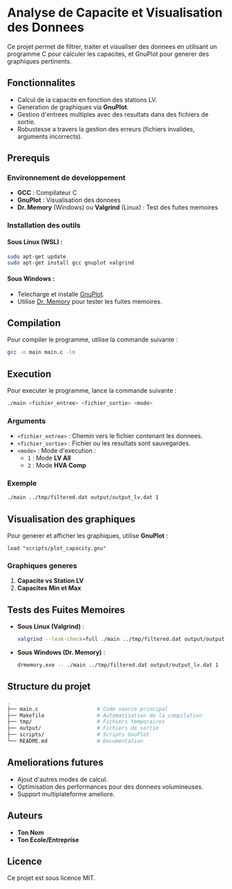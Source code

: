 # Analyse de Capacite et Visualisation des Donnees

Ce projet permet de filtrer, traiter et visualiser des donnees en utilisant un programme C pour calculer les capacites, et GnuPlot pour generer des graphiques pertinents.

## **Fonctionnalites**
- Calcul de la capacite en fonction des stations LV.
- Generation de graphiques via **GnuPlot**.
- Gestion d'entrees multiples avec des resultats dans des fichiers de sortie.
- Robustesse a travers la gestion des erreurs (fichiers invalides, arguments incorrects).

## **Prerequis**

### **Environnement de developpement**
- **GCC** : Compilateur C
- **GnuPlot** : Visualisation des donnees
- **Dr. Memory** (Windows) ou **Valgrind** (Linux) : Test des fuites memoires

### **Installation des outils**
#### **Sous Linux (WSL)** :
```bash
sudo apt-get update
sudo apt-get install gcc gnuplot valgrind
```

#### **Sous Windows** :
- Telecharge et installe [GnuPlot](http://www.gnuplot.info/).
- Utilise [Dr. Memory](https://drmemory.org/) pour tester les fuites memoires.

## **Compilation**
Pour compiler le programme, utilise la commande suivante :
```bash
gcc -o main main.c -lm
```

## **Execution**
Pour executer le programme, lance la commande suivante :
```bash
./main <fichier_entree> <fichier_sortie> <mode>
```

### **Arguments**
- `<fichier_entree>` : Chemin vers le fichier contenant les donnees.
- `<fichier_sortie>` : Fichier ou les resultats sont sauvegardes.
- `<mode>` : Mode d'execution :
  - `1` : Mode **LV All**
  - `2` : Mode **HVA Comp**

### **Exemple**
```bash
./main ../tmp/filtered.dat output/output_lv.dat 1
```

## **Visualisation des graphiques**
Pour generer et afficher les graphiques, utilise **GnuPlot** :
```gnuplot
load "scripts/plot_capacity.gnu"
```

### **Graphiques generes**
1. **Capacite vs Station LV**
2. **Capacites Min et Max**

## **Tests des Fuites Memoires**
- **Sous Linux (Valgrind)** :
  ```bash
  valgrind --leak-check=full ./main ../tmp/filtered.dat output/output_lv.dat 1
  ```

- **Sous Windows (Dr. Memory)** :
  ```bash
  drmemory.exe -- ./main ../tmp/filtered.dat output/output_lv.dat 1
  ```

## **Structure du projet**
```bash
.
├── main.c                   # Code source principal
├── Makefile                 # Automatisation de la compilation
├── tmp/                     # Fichiers temporaires
├── output/                  # Fichiers de sortie
├── scripts/                 # Scripts GnuPlot
└── README.md                # Documentation
```

## **Ameliorations futures**
- Ajout d'autres modes de calcul.
- Optimisation des performances pour des donnees volumineuses.
- Support multiplateforme ameliore.

## **Auteurs**
- **Ton Nom**
- **Ton Ecole/Entreprise**

## **Licence**
Ce projet est sous licence MIT.